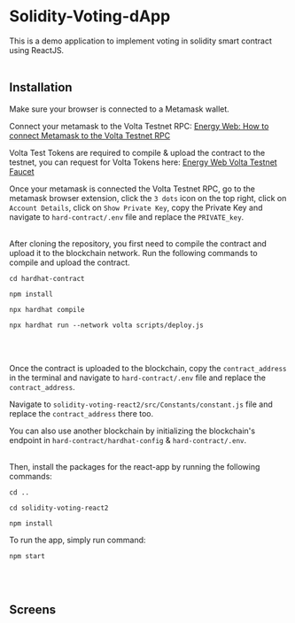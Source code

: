 # Solidity-Voting-dApp

This is a demo application to implement voting in solidity smart contract using ReactJS.
<br></br>

## Installation

Make sure your browser is connected to a Metamask wallet.

Connect your metamask to the Volta Testnet RPC: [Energy Web: How to connect Metamask to the Volta Testnet RPC](https://youtu.be/ThKW18ZZalg?si=hWgnxn--OvMPN1HH)

Volta Test Tokens are required to compile & upload the contract to the testnet, you can request for Volta Tokens here: [Energy Web Volta Testnet Faucet](https://voltafaucet.energyweb.org/)

Once your metamask is connected the Volta Testnet RPC, go to the metamask browser extension, click the `3 dots` icon on the top right, click on `Account Details`, click on `Show Private Key`, copy the Private Key and navigate to `hard-contract/.env` file and replace the `PRIVATE_key`.
<br></br>

After cloning the repository, you first need to compile the contract and upload it to the blockchain network. Run the following commands to compile and upload the contract.

```shell
cd hardhat-contract
```
```shell
npm install
```
```shell
npx hardhat compile
```
```shell
npx hardhat run --network volta scripts/deploy.js
```
<br></br>

Once the contract is uploaded to the blockchain, copy the `contract_address` in the terminal and navigate to `hard-contract/.env` file and replace the `contract_address`.

Navigate to `solidity-voting-react2/src/Constants/constant.js` file and replace the `contract_address` there too.

You can also use another blockchain by initializing the blockchain's endpoint in `hard-contract/hardhat-config` & `hard-contract/.env`.
<br></br>

Then, install the packages for the react-app by running the following commands: 

```shell
cd ..
```
```shell
cd solidity-voting-react2
```
```shell
npm install
```

To run the app, simply run command:

```shell
npm start
```
<br></br>


## Screens
